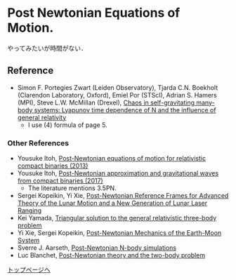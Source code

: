# Post Newtonian Equations of Motion.

やってみたいが時間がない．

## Reference
- Simon F. Portegies Zwart (Leiden Observatory), Tjarda C.N. Boekholt (Clarendon Laboratory, Oxford), Emiel Por (STScI), Adrian S. Hamers (MPI), Steve L.W. McMillan (Drexel), [Chaos in self-gravitating many-body systems: Lyapunov time dependence of N and the influence of general relativity](https://arxiv.org/abs/2109.11012)
    - I use (4) formula of page 5.

### Other References
- Yousuke Itoh, [Post-Newtonian equations of motion for relativistic compact binaries (2013)](http://www.sci.osaka-cu.ac.jp/phys/particle/relativity/past_talk/2013072001.pdf)
- Yousuke Itoh, [Post-Newtonian approximation and gravitational waves from compact binaries (2017)](https://taipeigravitationalwavegroup.weebly.com/uploads/8/4/8/9/84899496/y._itoh_2017_07_15.pdf)
    - The literature mentions 3.5PN.
- Sergei Kopeikin, Yi Xie, [Post-Newtonian Reference Frames for Advanced Theory of the Lunar Motion and a New Generation of Lunar Laser Ranging](https://arxiv.org/abs/0902.2416)
- Kei Yamada, [Triangular solution to the general relativistic three-body problem](http://www.resceu.s.u-tokyo.ac.jp/symposium/jgrg22/presentation/yamada.pdf)
- Yi Xie, Sergei Kopeikin, [Post-Newtonian Mechanics of the Earth-Moon System](https://syrte.obspm.fr/journees2010/powerpoint/xie.pdf)
- Sverre J. Aarseth, [Post-Newtonian N-body simulations](https://academic.oup.com/mnras/article/378/1/285/1157451)
- Luc Blanchet, [Post-Newtonian theory and the two-body problem](https://arxiv.org/abs/0907.3596)

[トップページへ](../index.md)